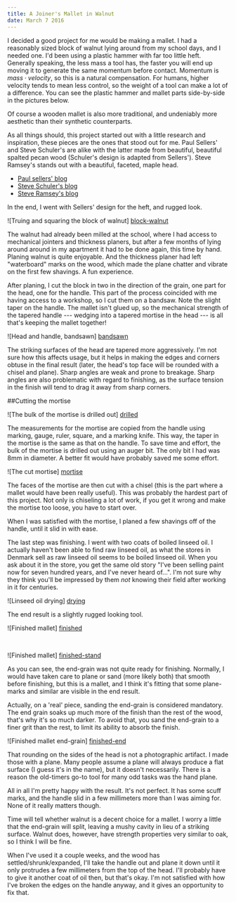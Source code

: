 ```yaml
---
title: A Joiner's Mallet in Walnut
date: March 7 2016
---
```


I decided a good project for me would be making a mallet. I had a reasonably
sized block of walnut lying around from my school days, and I needed one. I'd
been using a plastic hammer with far too little heft. Generally speaking, the
less mass a tool has, the faster you will end up moving it to generate the same
momentum before contact. Momentum is $mass \cdot velocity$, so this is a natural
compensation. For humans, higher velocity tends to mean less control, so the
weight of a tool can make a lot of a difference.
You can see the plastic hammer and mallet parts side-by-side in the pictures
below.

Of course a wooden mallet is also more traditional, and undeniably more
aesthetic than their synthetic counterparts.

As all things should, this project started out with a little research and
inspiration, these pieces are the ones that stood out for me.
Paul Sellers' and Steve Schuler's are alike with the latter made from beautiful,
beautiful spalted pecan wood (Schuler's design is adapted from Sellers').
Steve Ramsey's stands out with a beautiful, faceted, maple head.

- [Paul sellers'
  blog](https://paulsellers.com/2015/01/the-mallet-making-video-is-on-youtube/)
- [Steve Schuler's blog](https://literaryworkshop.wordpress.com/2014/10/15/making-a-joiners-mallet/)
- [Steve Ramsey's
blog](http://woodworking.formeremortals.net/2012/06/make-a-wood-mallet/)

In the end, I went with Sellers' design for the heft, and rugged look.

![Truing and squaring the block of walnut] [block-walnut]

The walnut had already been milled at the school, where I had access to
mechanical jointers and thickness planers, but after a few months of lying
around around in my apartment it had to be done again, this time by hand.
Planing walnut is quite enjoyable. And the thickness planer had left
"waterboard" marks on the wood, which made the plane chatter and vibrate on the
first few shavings. A fun experience.

After planing, I cut the block in two in the direction of the grain, one part
for the head, one for the handle. This part of the process coincided with me
having access to a workshop, so I cut them on a bandsaw. Note the slight taper
on the handle. The mallet isn't glued up, so the mechanical strength of the
tapered handle --- wedging into a tapered mortise in the head --- is all that's
keeping the mallet together!

![Head and handle, bandsawn] [bandsawn]

The striking surfaces of the head are tapered more aggressively. I'm not sure how
this affects usage, but it helps in making the edges and
corners obtuse in the final result (later, the head's top face will be rounded
with a chisel and plane).
Sharp angles are weak and prone to breakage. Sharp angles  are also problematic
with regard to finishing, as the surface tension in the finish will tend to drag
it away from sharp corners.

##Cutting the mortise

![The bulk of the mortise is drilled out] [drilled]

The measurements for the mortise are copied from the handle using marking,
gauge, ruler, square, and a marking knife. This way, the taper in the mortise is
the same as that on the handle. To save time and effort, the bulk of the mortise
is drilled out using an auger bit. The only bit I had was 8mm in diameter. A
better fit would have probably saved me some effort.

![The cut mortise] [mortise]

The faces of the mortise are then cut with a chisel (this is the part where a
mallet would have been really useful). This was probably the hardest part of this
project. Not only is chiseling a lot of work, if you get it wrong and make the
mortise too loose, you have to start over.

When I was satisfied with the mortise, I planed a few shavings off of the
handle, until it slid in with ease.

The last step was finishing. I went with two coats of boiled linseed oil. I
actually haven't been able to find raw linseed oil, as what the stores in
Denmark sell as raw linseed oil seems to be boiled linseed oil. When you ask
about it in the store, you get the same old story "I've been selling paint now
for seven hundred years, and I've never heard of...". I'm not sure why they
think you'll be impressed by them _not_ knowing their field after working in it
for centuries.

![Linseed oil drying] [drying]

The end result is a slightly rugged looking tool.

![Finished mallet] [finished]

<br>

![Finished mallet] [finished-stand]

As you can see, the end-grain was not quite ready for finishing.
Normally, I would have taken care to plane or sand (more likely both) that
smooth before finishing, but this is a mallet, and I think it's fitting that
some plane-marks and similar are visible in the end result.

Actually, on a 'real' piece, sanding the end-grain is considered mandatory. The
end grain soaks up much more of the finish than the rest of the wood, that's why
it's so much darker. To avoid that, you sand the end-grain to a finer grit than
the rest, to limit its ability to absorb the finish.

![Finished mallet end-grain] [finished-end]

That rounding on the sides of the head is not a photographic artifact. I
made those with a plane. Many people assume a plane will always produce a flat
surface (I guess it's in the name), but it doesn't necessarily. There is a reason
the old-timers go-to tool for many odd tasks was the hand plane.

All in all I'm pretty happy with the result.
It's not perfect. It has some scuff marks, and the handle slid in a few
millimeters more than I was aiming for. None of it really matters though.

Time will tell whether walnut is a decent choice for a mallet. I worry a little
that the end-grain will split, leaving a mushy cavity in lieu of a striking
surface. Walnut does, however, have strength properties very similar to oak, so
I think I will be fine.

When I've used it a couple weeks, and the wood has settled/shrunk/expanded, I'll
take the handle out and plane it down until it only protrudes a few millimeters
from the top of the head. I'll probably have to give it another coat of oil
then, but that's okay. I'm not satisfied with how I've broken the edges on the
handle anyway, and it gives an opportunity to fix that.


[block-walnut]: ../pics/initial_planing_opt.jpg
[bandsawn]: ../pics/bandsawn.jpg
[drilled]: ../pics/drilled.jpg
[mortise]: ../pics/mortise.jpg
[drying]: ../pics/drying.jpg
[finished]: ../pics/finished_lying.jpg
[finished-stand]: ../pics/finished_standing.jpg
[finished-end]: ../pics/finished_end.jpg
